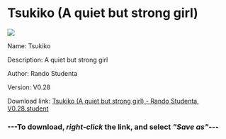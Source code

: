 # Tsukiko (A quiet but strong girl)

<img src = "https://raw.githubusercontent.com/Arbiter1223/Koukou-Gurashi-Custom-Students/master/Students/Files/Tsukiko%20(A%20quiet%20but%20strong%20girl).png">

Name: Tsukiko

Description: A quiet but strong girl

Author: Rando Studenta

Version: V0.28

Download link: <a href="https://raw.githubusercontent.com/Arbiter1223/Koukou-Gurashi-Custom-Students/master/Students/Files/Tsukiko%20(A%20quiet%20but%20strong%20girl)%20-%20Rando%20Studenta%2C%20V0.28.student">Tsukiko (A quiet but strong girl) - Rando Studenta, V0.28.student</a>

### ---**To download, _right-click_ the link, and select _"Save as"_**---
